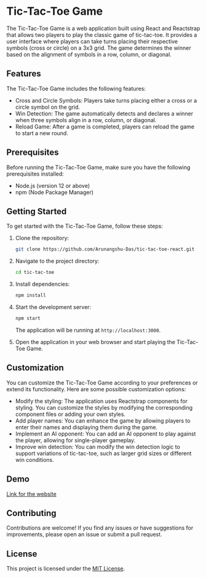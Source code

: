 # Tic-Tac-Toe Game

The Tic-Tac-Toe Game is a web application built using React and Reactstrap that allows two players to play the classic game of tic-tac-toe. It provides a user interface where players can take turns placing their respective symbols (cross or circle) on a 3x3 grid. The game determines the winner based on the alignment of symbols in a row, column, or diagonal.

## Features

The Tic-Tac-Toe Game includes the following features:

- Cross and Circle Symbols: Players take turns placing either a cross or a circle symbol on the grid.
- Win Detection: The game automatically detects and declares a winner when three symbols align in a row, column, or diagonal.
- Reload Game: After a game is completed, players can reload the game to start a new round.

## Prerequisites

Before running the Tic-Tac-Toe Game, make sure you have the following prerequisites installed:

- Node.js (version 12 or above)
- npm (Node Package Manager)

## Getting Started

To get started with the Tic-Tac-Toe Game, follow these steps:

1. Clone the repository:

   ```bash
   git clone https://github.com/Arunangshu-Das/tic-tac-toe-react.git
   ```

2. Navigate to the project directory:

   ```bash
   cd tic-tac-toe
   ```

3. Install dependencies:

   ```bash
   npm install
   ```

4. Start the development server:

   ```bash
   npm start
   ```

   The application will be running at `http://localhost:3000`.

5. Open the application in your web browser and start playing the Tic-Tac-Toe Game.

## Customization

You can customize the Tic-Tac-Toe Game according to your preferences or extend its functionality. Here are some possible customization options:

- Modify the styling: The application uses Reactstrap components for styling. You can customize the styles by modifying the corresponding component files or adding your own styles.
- Add player names: You can enhance the game by allowing players to enter their names and displaying them during the game.
- Implement an AI opponent: You can add an AI opponent to play against the player, allowing for single-player gameplay.
- Improve win detection: You can modify the win detection logic to support variations of tic-tac-toe, such as larger grid sizes or different win conditions.

## Demo
[Link for the website](http://tik-tac-toe.arunangshu.in/)

## Contributing

Contributions are welcome! If you find any issues or have suggestions for improvements, please open an issue or submit a pull request.

## License

This project is licensed under the [MIT License](LICENSE).
